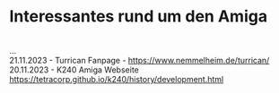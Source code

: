 # Interessantes rund um den Amiga
<br>
...
<br>
21.11.2023 - Turrican Fanpage - <a href>https://www.nemmelheim.de/turrican/</a>
<br>
20.11.2023 - K240 Amiga Webseite <a href>https://tetracorp.github.io/k240/history/development.html</a>
